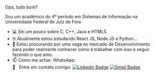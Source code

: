 Opa, tudo bom?

Sou um acadêmico do 4º período em Sistemas de Informação na Universidade Federal de Juiz de Fora 

- 💻 Sei um pouco sobre C, C++, Java e HTML5
- 🤓 Atualmente estou estudando React JS, Node JS e Python...
- 🔎 Estou procurando por uma vaga no mercado de Desenvolvimento para poder realmente conhecer como é trabalhar com isso e seguir fazendo o que amo.
- 📫 Como me achar: WhatsApp: <br/> :email: &nbsp; Entre em contato comigo: [![Linkedin Badge](https://img.shields.io/badge/-MatheusRubio-blue?style=flat-square&logo=Linkedin&logoColor=white&link=https://www.linkedin.com/in/matheus-rubio-341499179/)](https://www.linkedin.com/in/matheus-rubio-341499179/) [![Gmail Badge](https://img.shields.io/badge/-matheus.rubio@ice.ufjf.br-c14438?style=flat-square&logo=Gmail&logoColor=white&link=mailto:matheus.rubio@ice.ufjf.br)](mailto:matheus.rubio@ice.ufjf.br) 
